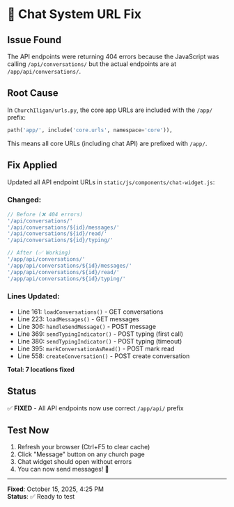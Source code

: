 # 🔧 Chat System URL Fix

## Issue Found
The API endpoints were returning 404 errors because the JavaScript was calling `/api/conversations/` but the actual endpoints are at `/app/api/conversations/`.

## Root Cause
In `ChurchIligan/urls.py`, the core app URLs are included with the `/app/` prefix:
```python
path('app/', include('core.urls', namespace='core')),
```

This means all core URLs (including chat API) are prefixed with `/app/`.

## Fix Applied
Updated all API endpoint URLs in `static/js/components/chat-widget.js`:

### Changed:
```javascript
// Before (❌ 404 errors)
'/api/conversations/'
'/api/conversations/${id}/messages/'
'/api/conversations/${id}/read/'
'/api/conversations/${id}/typing/'

// After (✅ Working)
'/app/api/conversations/'
'/app/api/conversations/${id}/messages/'
'/app/api/conversations/${id}/read/'
'/app/api/conversations/${id}/typing/'
```

### Lines Updated:
- Line 161: `loadConversations()` - GET conversations
- Line 223: `loadMessages()` - GET messages
- Line 306: `handleSendMessage()` - POST message
- Line 369: `sendTypingIndicator()` - POST typing (first call)
- Line 380: `sendTypingIndicator()` - POST typing (timeout)
- Line 395: `markConversationAsRead()` - POST mark read
- Line 558: `createConversation()` - POST create conversation

**Total: 7 locations fixed**

## Status
✅ **FIXED** - All API endpoints now use correct `/app/api/` prefix

## Test Now
1. Refresh your browser (Ctrl+F5 to clear cache)
2. Click "Message" button on any church page
3. Chat widget should open without errors
4. You can now send messages! 🎉

---

**Fixed**: October 15, 2025, 4:25 PM  
**Status**: ✅ Ready to test
